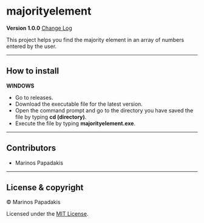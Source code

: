 # majorityelement

**Version 1.0.0** [Change Log](CHANGELOG.md)

This project helps you find the majority element in an array of numbers entered by the user.

---

## How to install

**WINDOWS**

- Go to releases.
- Download the executable file for the latest version.
- Open the command prompt and go to the directory you have saved the file by typing **cd (directory)**.
- Execute the file by typing **majorityelement.exe**.

---

## Contributors

- Marinos Papadakis

---

## License & copyright

© Marinos Papadakis

Licensed under the [MIT License](LICENSE).
